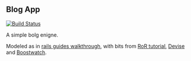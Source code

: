 ## Blog App
[![Build Status](https://travis-ci.org/abarrak/blog_app.svg?branch=master)](https://travis-ci.org/abarrak/blog_app)

A simple bolg enigne.

Modeled as in [rails guides walkthrough](http://guides.rubyonrails.org/getting_started.html), with bits from [RoR tutorial](https://www.railstutorial.org/book), [Devise](https://github.com/plataformatec/devise) and [Boostwatch](https://bootswatch.com/).
